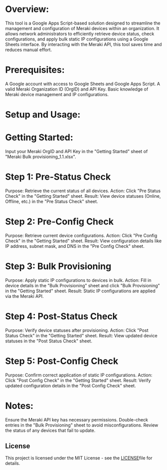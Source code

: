 # Overview:


This tool is a Google Apps Script-based solution designed to streamline the management and configuration of Meraki devices within an organization. It allows network administrators to efficiently retrieve device status, check configurations, and apply bulk static IP configurations using a Google Sheets interface. By interacting with the Meraki API, this tool saves time and reduces manual effort.


# Prerequisites:


A Google account with access to Google Sheets and Google Apps Script.
A valid Meraki Organization ID (OrgID) and API Key.
Basic knowledge of Meraki device management and IP configurations.

# Setup and Usage:


# Getting Started:

Input your Meraki OrgID and API Key in the "Getting Started" sheet of "Meraki Bulk provisioning_1.1.xlsx".
# Step 1: Pre-Status Check

Purpose: Retrieve the current status of all devices.
Action: Click "Pre Status Check" in the "Getting Started" sheet.
Result: View device statuses (Online, Offline, etc.) in the "Pre Status Check" sheet.

# Step 2: Pre-Config Check

Purpose: Retrieve current device configurations.
Action: Click "Pre Config Check" in the "Getting Started" sheet.
Result: View configuration details like IP address, subnet mask, and DNS in the "Pre Config Check" sheet.

# Step 3: Bulk Provisioning

Purpose: Apply static IP configurations to devices in bulk.
Action: Fill in device details in the "Bulk Provisioning" sheet and click "Bulk Provisioning" in the "Getting Started" sheet.
Result: Static IP configurations are applied via the Meraki API.

# Step 4: Post-Status Check

Purpose: Verify device statuses after provisioning.
Action: Click "Post Status Check" in the "Getting Started" sheet.
Result: View updated device statuses in the "Post Status Check" sheet.

# Step 5: Post-Config Check

Purpose: Confirm correct application of static IP configurations.
Action: Click "Post Config Check" in the "Getting Started" sheet.
Result: Verify updated configuration details in the "Post Config Check" sheet.

# Notes:


Ensure the Meraki API key has necessary permissions.
Double-check entries in the "Bulk Provisioning" sheet to avoid misconfigurations.
Review the status of any devices that fail to update.

## License
This project is licensed under the MIT License - see the [LICENSE](https://github.com/udarasandalthenuwara/Meraki-Bulk-Provisioning/blob/main/License.md)file for details.
